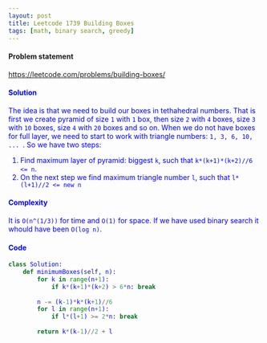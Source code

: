```yaml
---
layout: post
title: Leetcode 1739 Building Boxes
tags: [math, binary search, greedy]
---
```


#### Problem statement

<a href="https://leetcode.com/problems/building-boxes/"> <font color = blue>https://leetcode.com/problems/building-boxes/

#### Solution
The idea is that we need to build our boxes in tethahedral numbers. That is first we create pyramid of size `1` with `1` box, then size `2` with `4` boxes, size `3` with `10` boxes, size `4` with `20` boxes and so on. When we do not have boxes for full layer, we need to start to work with triangle numbers: `1, 3, 6, 10, ... `. So we have two steps:

1. Find maximum layer of pyramid: biggest `k`, such that `k*(k+1)*(k+2)//6 <= n`.
2. On the next step we find maximum triangle number `l`, such that `l*(l+1)//2 <= new n`

#### Complexity
It is `O(n^(1/3))` for time and `O(1)` for space. If we have used binary search it whould have been `O(log n)`.


#### Code
```python
class Solution:
    def minimumBoxes(self, n):
        for k in range(n+1):
            if k*(k+1)*(k+2) > 6*n: break
                
        n -= (k-1)*k*(k+1)//6
        for l in range(n+1):
            if l*(l+1) >= 2*n: break
                
        return k*(k-1)//2 + l
```

